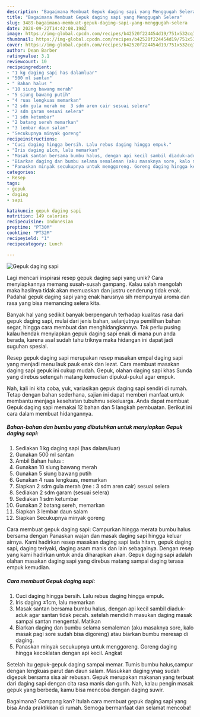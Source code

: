 ```yaml
---
description: "Bagaimana Membuat Gepuk daging sapi yang Menggugah Selera"
title: "Bagaimana Membuat Gepuk daging sapi yang Menggugah Selera"
slug: 3489-bagaimana-membuat-gepuk-daging-sapi-yang-menggugah-selera
date: 2020-09-22T14:42:08.198Z
image: https://img-global.cpcdn.com/recipes/b42520f224454d19/751x532cq70/gepuk-daging-sapi-foto-resep-utama.jpg
thumbnail: https://img-global.cpcdn.com/recipes/b42520f224454d19/751x532cq70/gepuk-daging-sapi-foto-resep-utama.jpg
cover: https://img-global.cpcdn.com/recipes/b42520f224454d19/751x532cq70/gepuk-daging-sapi-foto-resep-utama.jpg
author: Dean Barber
ratingvalue: 3.1
reviewcount: 10
recipeingredient:
- "1 kg daging sapi has dalamluar"
- "500 ml santan"
- " Bahan halus "
- "10 siung bawang merah"
- "5 siung bawang putih"
- "4 ruas lengkuas memarkan"
- "2 sdm gula merah me  3 sdm aren cair sesuai selera"
- "2 sdm garam sesuai selera"
- "1 sdm ketumbar"
- "2 batang sereh memarkan"
- "3 lembar daun salam"
- "Secukupnya minyak goreng"
recipeinstructions:
- "Cuci daging hingga bersih. Lalu rebus daging hingga empuk."
- "Iris daging ±1cm, lalu memarkan"
- "Masak santan bersama bumbu halus, dengan api kecil sambil diaduk-aduk agar santan tidak pecah. setelah mendidih masukan daging masak sampai santan mengental. Matikan"
- "Biarkan daging dan bumbu selama semaleman (aku masaknya sore, kalo masak pagi sore sudah bisa digoreng) atau biarkan bumbu meresap di daging."
- "Panaskan minyak secukupnya untuk menggoreng. Goreng daging hingga kecoklatan dengan api kecil. Angkat"
categories:
- Resep
tags:
- gepuk
- daging
- sapi

katakunci: gepuk daging sapi 
nutrition: 149 calories
recipecuisine: Indonesian
preptime: "PT30M"
cooktime: "PT32M"
recipeyield: "1"
recipecategory: Lunch

---
```



![Gepuk daging sapi](https://img-global.cpcdn.com/recipes/b42520f224454d19/751x532cq70/gepuk-daging-sapi-foto-resep-utama.jpg)

Lagi mencari inspirasi resep gepuk daging sapi yang unik? Cara menyiapkannya memang susah-susah gampang. Kalau salah mengolah maka hasilnya tidak akan memuaskan dan justru cenderung tidak enak. Padahal gepuk daging sapi yang enak harusnya sih mempunyai aroma dan rasa yang bisa memancing selera kita.

Banyak hal yang sedikit banyak berpengaruh terhadap kualitas rasa dari gepuk daging sapi, mulai dari jenis bahan, selanjutnya pemilihan bahan segar, hingga cara membuat dan menghidangkannya. Tak perlu pusing kalau hendak menyiapkan gepuk daging sapi enak di mana pun anda berada, karena asal sudah tahu triknya maka hidangan ini dapat jadi suguhan spesial.

Resep gepuk daging sapi merupakan resep masakan empal daging sapi yang menjadi menu lauk pauk enak dan lezat. Cara membuat masakan daging sapi gepuk ini cukup mudah. Gepuk, olahan daging sapi khas Sunda yang direbus setengah matang kemudian dipukul-pukul agar empuk.


Nah, kali ini kita coba, yuk, variasikan gepuk daging sapi sendiri di rumah. Tetap dengan bahan sederhana, sajian ini dapat memberi manfaat untuk membantu menjaga kesehatan tubuhmu sekeluarga. Anda dapat membuat Gepuk daging sapi memakai 12 bahan dan 5 langkah pembuatan. Berikut ini cara dalam membuat hidangannya.

<!--inarticleads1-->

##### Bahan-bahan dan bumbu yang dibutuhkan untuk menyiapkan Gepuk daging sapi:

1. Sediakan 1 kg daging sapi (has dalam/luar)
1. Gunakan 500 ml santan
1. Ambil  Bahan halus :
1. Gunakan 10 siung bawang merah
1. Gunakan 5 siung bawang putih
1. Gunakan 4 ruas lengkuas, memarkan
1. Siapkan 2 sdm gula merah (me : 3 sdm aren cair) sesuai selera
1. Sediakan 2 sdm garam (sesuai selera)
1. Sediakan 1 sdm ketumbar
1. Gunakan 2 batang sereh, memarkan
1. Siapkan 3 lembar daun salam
1. Siapkan Secukupnya minyak goreng


Cara membuat gepuk daging sapi: Campurkan hingga merata bumbu halus bersama dengan Panaskan wajan dan masak daging sapi hingga keluar airnya. Kami hadirkan resep masakan daging sapi lada hitam, gepuk daging sapi, daging teriyaki, daging asam manis dan lain sebagainya. Dengan resep yang kami hadirkan untuk anda diharapkan akan. Gepuk daging sapi adalah olahan masakan daging sapi yang direbus matang sampai daging terasa empuk kemudian. 

<!--inarticleads2-->

##### Cara membuat Gepuk daging sapi:

1. Cuci daging hingga bersih. Lalu rebus daging hingga empuk.
1. Iris daging ±1cm, lalu memarkan
1. Masak santan bersama bumbu halus, dengan api kecil sambil diaduk-aduk agar santan tidak pecah. setelah mendidih masukan daging masak sampai santan mengental. Matikan
1. Biarkan daging dan bumbu selama semaleman (aku masaknya sore, kalo masak pagi sore sudah bisa digoreng) atau biarkan bumbu meresap di daging.
1. Panaskan minyak secukupnya untuk menggoreng. Goreng daging hingga kecoklatan dengan api kecil. Angkat


Setelah itu gepuk-gepuk daging sampai memar. Tumis bumbu halus,campur dengan lengkuas parut dan daun salam. Masukkan daging ynag sudah digepuk bersama sisa air rebusan. Gepuk merupakan makanan yang terbuat dari daging sapi dengan cita rasa manis dan gurih. Nah, kalau pengin masak gepuk yang berbeda, kamu bisa mencoba dengan daging suwir. 

Bagaimana? Gampang kan? Itulah cara membuat gepuk daging sapi yang bisa Anda praktikkan di rumah. Semoga bermanfaat dan selamat mencoba!
